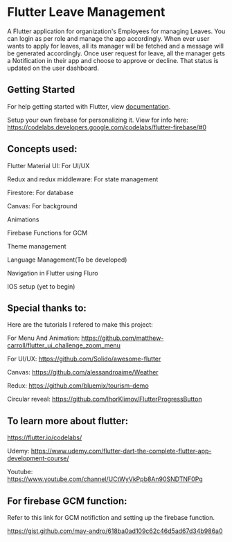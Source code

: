 # Flutter Leave Management

A Flutter application for organization's Employees for managing Leaves. You can login as per role and manage the app accordingly.
When ever user wants to apply for leaves, all its manager will be fetched and a message will be generated accordingly.
Once user request for leave, all the manager gets a Notification in their app and choose to approve or decline.
That status is updated on the user dashboard.

## Getting Started

For help getting started with Flutter, view
[documentation](https://flutter.io/).

Setup your own firebase for personalizing it. View for info here: https://codelabs.developers.google.com/codelabs/flutter-firebase/#0

## Concepts used:

Flutter Material UI: For UI/UX

Redux and redux middleware: For state management

Firestore: For database

Canvas: For background

Animations

Firebase Functions for GCM

Theme management

Language Management(To be developed)

Navigation in Flutter using Fluro

IOS setup (yet to begin)

## Special thanks to:
Here are the tutorials I refered to make this project:

For Menu And Animation: https://github.com/matthew-carroll/flutter_ui_challenge_zoom_menu

For UI/UX: https://github.com/Solido/awesome-flutter

Canvas: https://github.com/alessandroaime/Weather

Redux: https://github.com/bluemix/tourism-demo

Circular reveal: https://github.com/IhorKlimov/FlutterProgressButton

## To learn more about flutter:

https://flutter.io/codelabs/

Udemy: https://www.udemy.com/flutter-dart-the-complete-flutter-app-development-course/

Youtube: https://www.youtube.com/channel/UCtWyVkPpb8An90SNDTNF0Pg

## For firebase GCM function:

Refer to this link for GCM notifiction and setting up the firebase function.

https://gist.github.com/may-andro/618ba0ad109c62c46d5ad67d34b986a0










